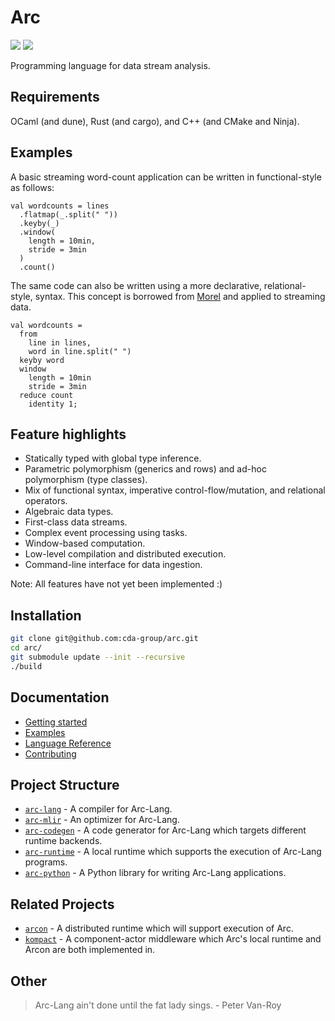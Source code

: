 # Arc

[![](https://img.shields.io/badge/docs-online-brightgreen)](https://cda-group.github.io/arc/)
[![](https://img.shields.io/badge/report-online-brightgreen)](https://cda-group.github.io/arc/Arc-Report.pdf)

Programming language for data stream analysis.

## Requirements

OCaml (and dune), Rust (and cargo), and C++ (and CMake and Ninja).

## Examples

A basic streaming word-count application can be written in functional-style as follows:
```
val wordcounts = lines
  .flatmap(_.split(" "))
  .keyby(_)
  .window(
    length = 10min,
    stride = 3min
  )
  .count()
```

The same code can also be written using a more declarative, relational-style, syntax. This concept is borrowed from [Morel](https://github.com/julianhyde/morel) and applied to streaming data.

```
val wordcounts =
  from
    line in lines,
    word in line.split(" ")
  keyby word
  window
    length = 10min
    stride = 3min
  reduce count
    identity 1;
```

## Feature highlights

* Statically typed with global type inference.
* Parametric polymorphism (generics and rows) and ad-hoc polymorphism (type classes).
* Mix of functional syntax, imperative control-flow/mutation, and relational operators.
* Algebraic data types.
* First-class data streams.
* Complex event processing using tasks.
* Window-based computation.
* Low-level compilation and distributed execution.
* Command-line interface for data ingestion.

Note: All features have not yet been implemented :)

## Installation

```bash
git clone git@github.com:cda-group/arc.git
cd arc/
git submodule update --init --recursive
./build
```

## Documentation

* [Getting started](https://cda-group.github.io/arc/getting-started.html)
* [Examples](https://cda-group.github.io/arc/getting-started.html)
* [Language Reference](https://cda-group.github.io/arc/arc-lang/mod.md.html)
* [Contributing](https://cda-group.github.io/arc/arc-lang/arc-lang/contributing.html)

## Project Structure

* [`arc-lang`](https://github.com/cda-group/arc/tree/master/arc-lang) - A compiler for Arc-Lang.
* [`arc-mlir`](https://github.com/cda-group/arc/tree/master/arc-mlir) - An optimizer for Arc-Lang.
* [`arc-codegen`](https://github.com/cda-group/arc/tree/master/arc-codegen) - A code generator for Arc-Lang which targets different runtime backends.
* [`arc-runtime`](https://github.com/cda-group/arc/tree/master/arc-runtime) - A local runtime which supports the execution of Arc-Lang programs.
* [`arc-python`](https://github.com/cda-group/arc/tree/master/arc-python) - A Python library for writing Arc-Lang applications.

## Related Projects

* [`arcon`](https://github.com/cda-group/arcon) - A distributed runtime which will support execution of Arc.
* [`kompact`](https://github.com/kompics/kompact) - A component-actor middleware which Arc's local runtime and Arcon are both implemented in.

## Other

> Arc-Lang ain't done until the fat lady sings. - Peter Van-Roy
